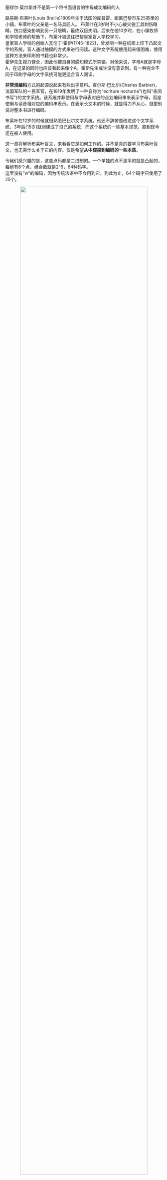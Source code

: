 塞缪尔·莫尔斯并不是第一个将书面语言的字母成功编码的人  

路易斯·布莱叶(Louis Braille)1809年生于法国的库普雷，距离巴黎市东25英里的小镇，布莱叶的父亲是一名马具匠人。
布莱叶在3岁时不小心被尖锐工具刺伤眼睛，伤口感染影响到另一只眼睛，最终双目失明。后来在他10岁时，在小镇牧师和学校老师的帮助下，布莱叶被送往巴黎皇家盲人学校学习。  
皇家盲人学校的创始人瓦伦丁·霍伊(1745-1822)，曾发明一种在纸面上印下凸起文字的系统，盲人通过触摸的方式来进行阅读。这种文字系统使用起来很困难，使用这种方法来印刷的书籍也非常少。  
霍伊先生视力健全，因此他被自身的感知模式所禁锢。对他来说，字母A就是字母A，在记录的同时也应该看起来像个A。霍伊先生或许没有意识到，有一种完全不同于印刷字母的文字系统可能更适合盲人阅读。

**非常规编码**方式的起源说起来有些出乎意料。查尔斯·巴比尔(Charles Barbier)，法国军队的一民军官，在1819年发明了一种自称为“ecriture nocturne”(也叫“夜间书写”)的文字系统。该系统并非使用与字母表对应的点划编码串来表示字母，而是使用与读音相对应的编码串表示。在表示长文本的时候，就显得力不从心，就更别说对整本书进行编码。  

布莱叶在12岁的时候就很熟悉巴比尔文字系统，他还不辞劳苦改进这个文字系统，3年后(15岁)就创建成了自己的系统，而这个系统的一些基本规范，直到现今还在被人使用。  

这一章将解析布莱叶盲文，来看看它是如何工作的。并不是真的要学习布莱叶盲文，也无需什么关于它的内容。仅是希望**从中窥探到编码的一些本质**。

令我们感兴趣的是，这些点码都是二进制的。一个单独的点不是平的就是凸起的，每组有6个点，组合数就是2^6，64种码字。  
这里没有“w”的编码，因为传统法语中不会用到它，到此为止，64个码字只使用了25个。
<p align=center><img src="https://res.weread.qq.com/wrepub/epub_33381009_23" width="90%">  

目前在英文出版物中最常用的盲文系统被称为二级布莱叶盲文(Grade 2 Braille)。二级布莱叶盲文使用了很多缩写，以便于保存树型结构和提高阅读速度。在二级布莱叶盲文里，没有任何码字会被浪费。  

6位二进制码所能表示的64种可能的编码，其中有很大一部分，根据上下文的不同将有双重身份。尤其值得注意的是数字标识符和取消“数字标识符”的字母标识符，它们改变了后面编码的意义——从表示字母到表示数字，又从表示数字回到表示字母。像这样的编码通常被称作“**优先码**”(precedence codes)或者“**换档码**”(shift codes)。它们改变了作用域内编码的含义，直到作用域结束。  

大写字母标识符表示紧随它的字母应被译为大写，类似这样的编码被称为“**逃逸码**”(escape codes)。逃逸码让你“逃离”对编码串单调、一成不变的解析，转而进入一种新的解析方式中。在使用二进制码对书面语言进行编码时，换档码和逃逸码是相当常见的。